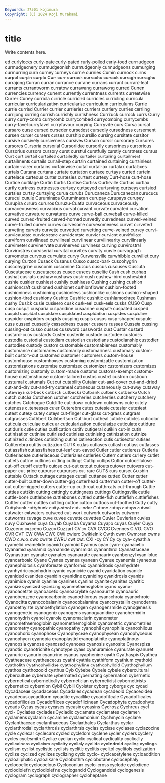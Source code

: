 ```yaml
---
Keywords: 27301 kojimura
Copyright: (C) 2024 Koji Murakami
---
```


# title

Write contents here.



ed curlylocks curly-pate curly-pated curly-polled curly-toed
curmudgeon curmudgeonery curmudgeonish curmudgeonly curmudgeons curmurging curmurring curn curney curneys
curnie curnies Curnin curnock curns curpel curpin curple Curr curr
currach currachs currack curragh curraghs currajong Curran curran currance currane
currans currant currant-leaf currants currantworm curratow currawang currawong curred Curren
currencies currency current currently currentness currents currentwise Currer Currey curricla
curricle curricled curricles curricling curricula curricular curricularization curricularize curriculum curriculums
Currie currie curried Currier currier currieries curriers curriery curries curriing
currijong curring currish currishly currishness Currituck currock currs Curry curry
curry-comb currycomb currycombed currycombing currycombs curry-favel curryfavel curryfavour currying Curryville
curs Cursa cursal cursaro curse cursed curseder cursedest cursedly cursedness
cursement cursen curser cursers curses curship cursillo cursing cursitate cursitor
cursive cursively cursiveness cursives Curson cursor cursorary Cursores cursores Cursoria
cursorial Cursoriidae cursorily cursoriness cursorious Cursorius cursors cursory curst curstful
curstfully curstly curstness cursus Curt curt curtail curtailed curtailedly curtailer
curtailing curtailment curtailments curtails curtail-step curtain curtained curtaining curtainless curtain-raiser
curtains curtainwise curtal curtal-ax curtalax curtalaxes curtals Curtana curtana curtate
curtation curtaxe curtays curted curtein curtelace curteous curter curtesies curtest
curtesy Curt-hose curt-hose Curtice curtilage Curtin Curtis Curtise Curtiss Curtisville
Curtius curtlax curtly curtness curtnesses curtsey curtseyed curtseying curtseys curtsied
curtsies curtsy curtsying curua curuba Curucaneca Curucanecan curucucu curucui curule
Curuminaca Curuminacan curupay curupays curupey Curupira cururo cururos Curuzu-Cuatia curvaceous
curvaceously curvaceousness curvacious curval curvant curvate curvated curvation curvative curvature
curvatures curve curve-ball curveball curve-billed curved curved-fruited curved-horned curvedly curvedness
curved-veined curve-fruited curver curves curvesome curvesomeness curvet curveted curveting curvets
curvette curvetted curvetting curve-veined curvey curvi- curvicaudate curvicostate curvidentate curvier
curviest curvifoliate curviform curvilinead curvilineal curvilinear curvilinearity curvilinearly curvimeter curvinervate
curvinerved curviness curving curvirostral Curvirostres curviserial curvital curvities curvity curvle
curvograph curvometer curvous curvulate curvy Curwensville curwhibble curwillet cury curying
Curzon Cusack Cusanus Cusco cusco-bark cuscohygrin cuscohygrine cusconin cusconine Cuscus
cuscus cuscuses Cuscuta Cuscutaceae cuscutaceous cusec cusecs cuselite Cush cush
cushag cushat cushats cushaw cushaws cush-cush cushew-bird cushewbird cushie cushier
cushiest cushily cushiness Cushing cushing cushion cushioncraft cushioned cushionet cushionflower
cushion-footed cushioniness cushioning cushionless cushionlike cushions cushion-shaped cushion-tired cushiony Cushite
Cushitic cushitic cushlamochree Cushman cushy Cusick cusie cusinero cusk cusk-eel
cusk-eels cusks CUSO Cusp cusp cuspal cusparia cusparidine cusparine cuspate
cuspated cusped cuspid cuspidal cuspidate cuspidated cuspidation cuspides cuspidine cuspidor
cuspidors cuspids cusping cuspis cusps cusp-shaped cuspule cuss cussed cussedly
cussedness cusser cussers cusses Cusseta cussing cussing-out cusso cussos cussword
cusswords cust Custar custard custard-cups custards Custer custerite custode custodee
custodes custodia custodial custodiam custodian custodians custodianship custodier custodies custody
custom customable customableness customably customance customaries customarily customariness customary custom-built
custom-cut customed customer customers custom-house customhouse customhouses customing customizable customization
customizations customize customized customizer customizers customizes customizing customly custom-made customs
customs-exempt customs-house customshouse custom-tailored custos custrel custron custroun custumal custumals
Cut cut cutability Cutaiar cut-and-cover cut-and-dried cut-and-dry cut-and-try cutaneal cutaneous
cutaneously cut-away cutaway cutaways cut-back cutback cutbacks Cutbank cutbank cutbanks
Cutch cutch cutcha Cutcheon cutcher cutcheries cutcherries cutcherry cutchery cutches
Cutchogue Cutcliffe cut-down cutdown cutdowns cute cutely cuteness cutenesses cuter
Cuterebra cutes cutesie cutesier cutesiest cutest cutesy cutey cuteys cut-finger
cut-glass cut-grass cutgrass cutgrasses Cuthbert Cuthbertson Cuthburt cutheal cuticle cuticles
cuticolor cuticula cuticulae cuticular cuticularization cuticularize cuticulate cutidure cutiduris cutie
cuties cutification cutify cutigeral cutikin cut-in cutin cutinisation cutinise cutinised
cutinises cutinising cutinization cutinize cutinized cutinizes cutinizing cutins cutireaction cutis
cutisector cutises Cutiterebra cutitis cutization CUTK cutlas cutlases cutlash cutlass
cutlasses cutlassfish cutlassfishes cut-leaf cut-leaved Cutler cutler cutleress Cutleria Cutleriaceae
cutleriaceous Cutleriales cutleries Cutlerr cutlers cutlery cutlet cutlets cutline cutlines
cutling cutlings Cutlip cutlips Cutlor cutocellulose cut-off cutoff cutoffs cutose
cut-out cutout cutouts cutover cutovers cut-paper cut-price cutpurse cutpurses cut-rate
CUTS cuts cutset Cutshin cuttable Cuttack cuttage cuttages cuttail cuttanee
cutted Cutter cutter cutter-built cutter-down cutter-gig cutterhead cutterman cutter-off cutter-out
cutter-rigged cutters cutter-up cutthroat cutthroats cut-through Cuttie cutties cuttikin cutting
cuttingly cuttingness cuttings Cuttingsville cuttle cuttle-bone cuttlebone cuttlebones cuttled cuttle-fish
cuttlefish cuttlefishes Cuttler cuttler cuttles cuttling cuttoe cuttoo cuttoos cut-toothed
Cutty cutty Cuttyhunk cuttyhunk cutty-stool cut-under Cutuno cutup cutups cutwal
cutwater cutwaters cutweed cut-work cutwork cutworks cutworm cutworms cuvage cuve
cuvee cuvette cuvettes Cuvier Cuvierian cuvies cuvy Cuxhaven cuya Cuyab
Cuyaba Cuyama Cuyapo cuyas Cuyler Cuyp Cuzceno cuzceno Cuzco Cuzzart
CV cv CVA CVCC Cvennes C.V.O. CVO CVR CVT CW
CWA CWC CWI cwierc Cwikielnik Cwlth cwm Cwmbran cwms CWO
c.w.o. cwo cwrite CWRU cwt cwt. CXI -cy CY Cy
cy cya- cyaathia cyamelid cyamelide cyamid cyamoid Cyamus cyan cyan-
cyanacetic Cyanamid cyanamid cyanamide cyanamids cyananthrol Cyanastraceae Cyanastrum cyanate cyanates
cyanaurate cyanauric cyanbenzyl cyan-blue cyancarbonic Cyane Cyanea cyanea cyanean Cyanee
cyanemia cyaneous cyanephidrosis cyanformate cyanformic cyanhidrosis cyanhydrate cyanhydric cyanhydrin cyanic
cyanicide cyanid cyanidation cyanide cyanided cyanides cyanidin cyanidine cyaniding cyanidrosis
cyanids cyanimide cyanin cyanine cyanines cyanins cyanite cyanites cyanitic cyanize
cyanized cyanizing cyanmethemoglobin cyano cyano- cyanoacetate cyanoacetic cyanoacrylate cyanoaurate cyanoauric
cyanobenzene cyanocarbonic cyanochlorous cyanochroia cyanochroic Cyanocitta cyanocobalamin cyanocobalamine cyanocrystallin cyanoderma
cyanoethylate cyanoethylation cyanogen cyanogenamide cyanogenesis cyanogenetic cyanogenic cyanogens cyanoguanidine cyanohermidin
cyanohydrin cyanol cyanole cyanomaclurin cyanometer cyanomethaemoglobin cyanomethemoglobin cyanometric cyanometries cyanometry
cyanopathic cyanopathy cyanophil cyanophile cyanophilous cyanophoric cyanophose Cyanophyceae cyanophycean cyanophyceous
cyanophycin cyanopia cyanoplastid cyanoplatinite cyanoplatinous cyanopsia cyanose cyanosed cyanoses cyanosis
cyanosite Cyanospiza cyanotic cyanotrichite cyanotype cyans cyanuramide cyanurate cyanuret cyanuric
cyanurin cyanurine cyanus cyaphenine cyath Cyathaspis Cyathea Cyatheaceae cyatheaceous cyathi
cyathia cyathiform cyathium cyathoid cyatholith Cyathophyllidae cyathophylline cyathophylloid Cyathophyllum cyathos
cyathozooid cyathus Cyb Cybebe Cybele cybele cybercultural cyberculture cybernate cybernated
cybernating cybernation cybernetic cybernetical cybernetically cybernetician cyberneticist cyberneticists cybernetics cybernion
Cybil Cybill Cybister cyborg cyborgs cyc cycad Cycadaceae cycadaceous Cycadales
cycadean cycadeoid Cycadeoidea cycadeous cycadiform cycadite cycadlike cycadofilicale Cycadofilicales cycadofilicales
Cycadofilices cycadofilicinean Cycadophyta cycadophyte cycads Cycas cycas cycases cycasin cycasins
Cychosz Cychreus cycl cycl- Cyclades cyclades Cycladic cyclamate cyclamates cyclamen
cyclamens cyclamin cyclamine cyclammonium Cyclamycin cyclane Cyclanthaceae cyclanthaceous Cyclanthales Cyclanthus
cyclar cyclarthrodial cyclarthrosis cyclarthrsis cyclas cyclase cyclases cyclazocine cycle cyclecar
cyclecars cycled cycledom cyclene cycler cyclers cyclery cycles cyclesmith Cycliae
cyclian cyclic cyclical cyclicality cyclically cyclicalness cyclicism cyclicity cyclicly cyclide
cyclindroid cycling cyclings cyclism cyclist cyclistic cyclists cyclitic cyclitis cyclitol
cyclitols cyclization cyclize cyclized cyclizes cyclizing cyclo cyclo- cycloacetylene cycloaddition
cycloaliphatic cycloalkane Cyclobothra cyclobutane cyclocephaly cyclocoelic cyclocoelous Cycloconium cyclo-cross cyclode
cyclodiene cyclodiolefin cyclodiolefine cycloganoid Cycloganoidei cyclogenesis cyclogram cyclograph cyclographer cycloheptane
